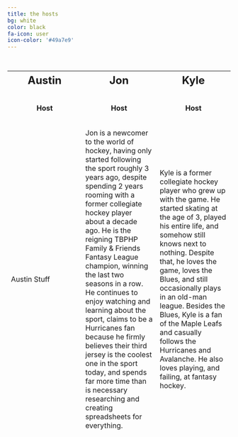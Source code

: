 ```yaml
---
title: the hosts
bg: white
color: black
fa-icon: user
icon-color: '#49a7e9'
---
```


<style>
  table {
    border-collapse:separate;
    border-spacing: 0 30px;
  }
  th {
    width: 33%;
    font-weight: bold;
    font-size: 150%;
  }
  
  td.host {
    text-align: center;
    font-weight: bold;
  }
</style>

<table>
  <tr>
  <th>Austin</th>
  <th>Jon</th>
  <th>Kyle</th>
  </tr>
  
  <tr>
  <td class="host">Host</td>  
  <td class="host">Host</td>  
  <td class="host">Host</td>
  </tr>
  
  <tr>
  <td>Austin Stuff</td>
  <td>Jon is a newcomer to the world of hockey, having only started following the sport roughly 3 years ago, despite spending 2 years rooming with a former collegiate hockey player about a decade ago. He is the reigning TBPHP Family & Friends Fantasy League champion, winning the last two seasons in a row. He continues to enjoy watching and learning about the sport, claims to be a Hurricanes fan because he firmly believes their third jersey is the coolest one in the sport today, and spends far more time than is necessary researching and creating spreadsheets for everything.</td>
  <td>Kyle is a former collegiate hockey player who grew up with the game. He started skating at the age of 3, played his entire life, and somehow still knows next to nothing. Despite that, he loves the game, loves the Blues, and still occasionally plays in an old-man league. Besides the Blues, Kyle is a fan of the Maple Leafs and casually follows the Hurricanes and Avalanche. He also loves playing, and failing, at fantasy hockey.</td>
  </tr>
</table>
